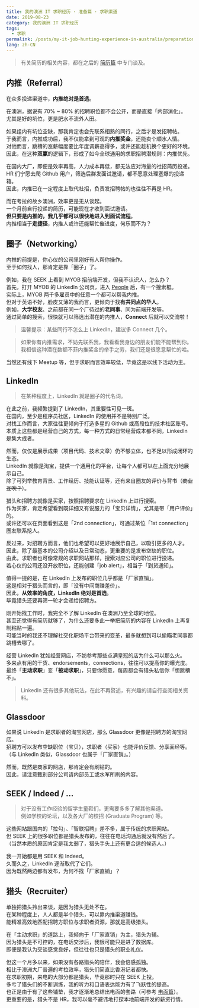 ```yaml
---
title: 我的澳洲 IT 求职经历 · 准备篇 · 求职渠道
date: 2019-08-23
category: 我的澳洲 IT 求职经历
tags:
  - 求职
permalink: /posts/my-it-job-hunting-experience-in-australia/preparation/job-seek-channels
lang: zh-CN
---
```


> 有关简历的相关内容，都在之后的 [简历篇](../2-resume/index.md) 中专门谈及。

## 内推（Referral）

在众多投递渠道中，**内推绝对是首选**。

在澳洲，据说有 70% ~ 80% 的招聘职位都不会公开，而是直接「内部消化」。  
尤其是好的坑位，更是肥水不流外人田。

如果组内有坑位空缺，那我肯定也会先联系相熟的同行，之后才是发招聘帖。  
于我而言，内推成功后，我不仅能拿到可观的**内推奖金**，还能卖个顺水人情。  
对他而言，跳槽的涨薪幅度要比年度调薪高得多，或许还能趁机换个更好的环境。  
因此，在这种**双赢**的逻辑下，形成了如今全球通用的求职招聘潜规则：内推优先。

在国内大厂，即便是效率再高，人力成本再低，都无法应对海量的社招简历投递。  
HR 们宁愿去爬 Github 用户，筛选后群发面试邀请，都不愿意处理塞爆的投递箱。  
因此，内推已在一定程度上取代社招，负责发招聘帖的也往往不再是 HR。

而在考拉的故乡澳洲，效率更是无从谈起。  
一个月前自行投递的简历，可能现在才收到面试邀请。  
**但只要是内推的，我几乎都可以很快地进入到面试流程**。  
内推相当于**走捷径**，内推人或许还能帮忙催进度，何乐而不为？

## 圈子（Networking）

内推的前提是，你心仪的公司里刚好有人帮你操作。  
至于如何找人，那肯定是靠「圈子」了。

例如，我在 SEEK 上看到 MYOB 招前端开发，但我不认识人，怎么办？  
首先，打开 MYOB 的 LinkedIn 公司页，进入 [People](https://www.linkedin.com/company/myob/people) 后，有一个搜索框。  
实际上，MYOB 两千多雇员中的任意一个都可以帮我内推。  
但对于英语不好，脸皮又薄的我而言，更倾向于找**有共同点的华人**。  
例如，**大学校友**、之前都在同一个厂待过的**老同事**、同为前端开发等。  
通过简单的搜索，很快就可以筛选出潜在的内推人，**Connect** 后就可以交流啦！  

> 温馨提示：某些同行不怎么上 LinkedIn，建议多 Connect 几个。

> 如果你有内推需求，不妨先联系我，我看看我身边的朋友们能不能帮到你。  
> 我相信这种潜在数额不菲内推奖金的举手之劳，我们还是很愿意帮忙的哈。

当然还有线下 Meetup 等，但于求职而言效率较低，毕竟这是以线下活动为主。

## LinkedIn

> 在某种程度上，LinkedIn 就是圈子的代名词。

在此之前，我频繁提到了 LinkedIn，其重要性可见一斑。  
在国内，至少是程序员社区，LinkedIn 的使用并不是特别广泛。  
对找工作而言，大家往往更倾向于打造多星的 Github 或高段位的技术社区账号。  
本质上这些都是经营自己的方式，每一种方式的日常经营成本都不同，LinkedIn 是集大成者。

然而，仅仅是展示成果（项目代码、技术文章）仍不够立体，也不足以形成闭环的生态。  
LinkedIn 就像是淘宝，提供一个通用化的平台，让每个人都可以在上面充分地展示自己。  
除了可列举教育背景、工作经历、技能认证等，还有来自圈友的评价与背书（~~商业互吹？~~）。  

猎头和招聘方就像是买家，按照招聘要求在 LinkedIn 上进行搜索。  
作为买家，肯定希望看到既详细又有说服力的「宝贝详情」，尤其是带「用户评价」的。  
或许还可以在页面看到这是「2nd connection」，可通过某位「1st connection」圈友联系挖人。

反过来，对招聘方而言，他们也希望可以更好地展示自己，以吸引更多的人才。  
因此，除了最基本的公司介绍以及日常动态，更重要的是发布空缺的职位。  
由此，求职者也可像常规的求职网站那样，搜索对应公司的职位进行投递。  
若心仪的公司还没开放职位，还能创建「job alert」，相当于「到货通知」。

值得一提的是，在 LinkedIn 上发布的职位几乎都是「厂家直销」。  
这是相对于猎头而言的，即「没有中间商赚差价」。  
因此，**从效率的角度，LinkedIn 绝对是首选**。  
毕竟猎头还要再筛一轮才会递给招聘方。

刚开始找工作时，我完全不了解 LinkedIn 在澳洲乃至全球的地位。  
甚至还觉得有简历就够了，为什么还要多此一举把简历的内容在 LinkedIn 上再复制粘贴一遍。  
可能当时的我还不理解社交化职场平台带来的变革，最多就想到可以偷瞄老同事都跳槽去哪了。

经营 LinkedIn 犹如经营网店，不妨参考那些点满皇冠的店为什么可以那么火。  
多来点有用的干货、endorsements，connections，往往可以提高你的曝光度。  
最终「**主动求职**」变「**被动求职**」，只要你愿意，每周都会有猎头私信你「想跳槽不」。

> LinkedIn 还有很多其他玩法，在此不再赘述，有兴趣的请自行查阅相关资料。

## Glassdoor

如果说 LinkedIn 是求职者的淘宝网店，那么 Glassdoor 更像是招聘方的淘宝网店。  
招聘方可以发布空缺职位（宝贝），求职者（买家）也能评价反馈、分享面经等。  
（与 LinkedIn 类似，Glassdoor 也属于「厂家直销」。）

然而，既然是商家的网店，那肯定会有刷钻的。  
因此，请注意甄别部分公司请内部员工或水军所刷的内容。

## SEEK / Indeed / ...

> 对于没有工作经验的留学生童鞋们，更需要多多了解其他渠道。  
> 例如学校的论坛，以及各大厂的校招 (Graduate Program) 等。

这些网站跟国内的「拉勾」、「智联招聘」差不多，属于传统的求职网站。  
但 SEEK 上的很多职位都是猎头发布的，往往在电话沟通后就没有然后了。  
（当然本质的原因肯定是我太弱了，猎头手头上还有更合适的候选人。）

我一开始都是用 SEEK 和 Indeed。  
久而久之，LinkedIn 逐渐取代了它们。  
因为既然两边都有发布，为何不找「厂家直销」？

## 猎头（Recruiter）

单独把猎头拎出来谈，是因为猎头无处不在。  
在某种程度上，人人都是半个猎头，可以靠内推渠道赚钱。  
能精准高效地匹配招聘方职位与求职者资源，那就是高级猎头。

在「主动求职」的道路上，我倾向于「厂家直销」为主，猎头为辅。  
因为猎头是不可控的，在电话交涉后，我很可能只是进了数据库。  
即便是我认为交谈感觉良好，但往往也只是猎头的职业礼仪。

但这一个月多以来，如果没有各路猎头的陪伴，我会倍感孤独。  
相比于澳洲大厂普遍的考拉效率，猎头们简直比香港记者都快。  
在求职初期，来电的大部分都是猎头，毕竟那时只在 SEEK 上投。  
多亏了猎头们的不断训练，我的听力和口语表达能力有了飞跃性的提高。  
也正是由于有了这些铺垫，我才逐渐地总结出电面的套路（可参考 [电面篇](../3-interviews/1-phone-screening.md)）。  
更重要的是，猎头不是 HR，我可以毫不避讳地打探本地前端开发的薪资行情。
